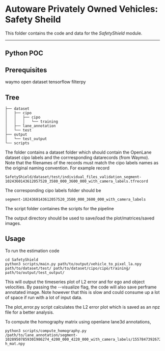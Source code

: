 # Autoware Privately Owned Vehicles: Safety Sheild

This folder contains the code and data for the *SafetyShield* module.

---
## Python POC

## Prerequisites
waymo open dataset
tensorflow
filterpy


## Tree
```
├── dataset
│   ├── cipo
│   │   ├── cipo
│   │   │   └── training
│   ├── lane_annotation
│   └── test
├── output
│   └── test_output
└── scripts
```


The folder contains a dataset folder which should contain the OpenLane dataset cipo labels and the corrresponding datarecords (from Waymo). Note that the filenames of the records must match the cipo labels names as the original naming convention.
For example record 

```
SafetyShield/dataset/test/individual_files_validation_segment-1024360143612057520_3580_000_3600_000_with_camera_labels.tfrecord
```
The corresponding cipo labels folder should be
```
segment-1024360143612057520_3580_000_3600_000_with_camera_labels
```

The script folder containes the scripts for the pipeline

The output directory should be used to save/load the plot/matrices/saved images.

## Usage

To run the estimation code
```
cd SafetyShield
python3 scripts/main.py path/to/output/vehicle_to_pixel_la.npy path/to/dataset/test/ path/to/dataset/cipo/cipo/training/ path/to/output/test_output/
```

This will output the timeseries plot of L2 error and for ego and object velocities. By passing the --visualize flag, the code will also save perframe annotated image. Note however that this is slow and could consume up a lot of space if run with a lot of input data.

The plot_error.py script calculates the L2 error plot which is saved as an npz file for a better analysis.

To compute the homography matrix using openlane lane3d annotations,
```
python3 scripts/compute_homography.py /path/to/lane_annotation/segment-10289507859301986274_4200_000_4220_000_with_camera_labels/155784739267258100.json h_mat.npy
```
